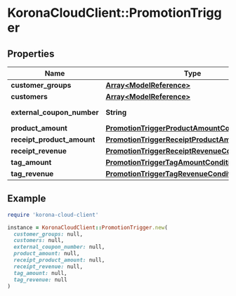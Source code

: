 # KoronaCloudClient::PromotionTrigger

## Properties

| Name | Type | Description | Notes |
| ---- | ---- | ----------- | ----- |
| **customer_groups** | [**Array&lt;ModelReference&gt;**](ModelReference.md) |  | [optional] |
| **customers** | [**Array&lt;ModelReference&gt;**](ModelReference.md) |  | [optional] |
| **external_coupon_number** | **String** | ignored if &#x60;type&#x60;&#x3D;STAMPS | [optional] |
| **product_amount** | [**PromotionTriggerProductAmountCondition**](PromotionTriggerProductAmountCondition.md) |  | [optional] |
| **receipt_product_amount** | [**PromotionTriggerReceiptProductAmountCondition**](PromotionTriggerReceiptProductAmountCondition.md) |  | [optional] |
| **receipt_revenue** | [**PromotionTriggerReceiptRevenueCondition**](PromotionTriggerReceiptRevenueCondition.md) |  | [optional] |
| **tag_amount** | [**PromotionTriggerTagAmountCondition**](PromotionTriggerTagAmountCondition.md) |  | [optional] |
| **tag_revenue** | [**PromotionTriggerTagRevenueCondition**](PromotionTriggerTagRevenueCondition.md) |  | [optional] |

## Example

```ruby
require 'korona-cloud-client'

instance = KoronaCloudClient::PromotionTrigger.new(
  customer_groups: null,
  customers: null,
  external_coupon_number: null,
  product_amount: null,
  receipt_product_amount: null,
  receipt_revenue: null,
  tag_amount: null,
  tag_revenue: null
)
```

